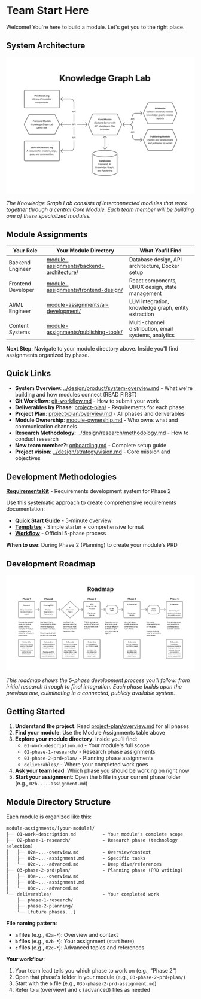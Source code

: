 # Team Start Here

Welcome! You're here to build a module. Let's get you to the right place.

## System Architecture

![Knowledge Graph Lab Architecture](../images/Knowledge-Graph-Lab.png)

*The Knowledge Graph Lab consists of interconnected modules that work together through a central Core Module. Each team member will be building one of these specialized modules.*

## Module Assignments

| Your Role | Your Module Directory | What You'll Find |
|-----------|----------------------|------------------|
| Backend Engineer | [module-assignments/backend-architecture/](module-assignments/backend-architecture/) | Database design, API architecture, Docker setup |
| Frontend Developer | [module-assignments/frontend-design/](module-assignments/frontend-design/) | React components, UI/UX design, state management |
| AI/ML Engineer | [module-assignments/ai-development/](module-assignments/ai-development/) | LLM integration, knowledge graph, entity extraction |
| Content Systems | [module-assignments/publishing-tools/](module-assignments/publishing-tools/) | Multi-channel distribution, email systems, analytics |

**Next Step**: Navigate to your module directory above. Inside you'll find assignments organized by phase.

## Quick Links

- **System Overview**: [../design/product/system-overview.md](../design/product/system-overview.md) - What we're building and how modules connect (READ FIRST)
- **Git Workflow**: [git-workflow.md](git-workflow.md) - How to submit your work
- **Deliverables by Phase**: [project-plan/](project-plan/) - Requirements for each phase
- **Project Plan**: [project-plan/overview.md](project-plan/overview.md) - All phases and deliverables
- **Module Ownership**: [module-ownership.md](module-ownership.md) - Who owns what and communication channels
- **Research Methodology**: [../design/research/methodology.md](../design/research/methodology.md) - How to conduct research
- **New team member?**: [onboarding.md](onboarding.md) - Complete setup guide
- **Project vision**: [../design/strategy/vision.md](../design/strategy/vision.md) - Core mission and objectives

## Development Methodologies

**[RequirementsKit](methodologies/requirements-kit/)** - Requirements development system for Phase 2

Use this systematic approach to create comprehensive requirements documentation:
- **[Quick Start Guide](methodologies/requirements-kit/guides/quickstart.md)** - 5-minute overview
- **[Templates](methodologies/requirements-kit/templates/)** - Simple starter + comprehensive format
- **[Workflow](methodologies/requirements-kit/guides/workflow.md)** - Official 5-phase process

**When to use**: During Phase 2 (Planning) to create your module's PRD

## Development Roadmap

![Knowledge Graph Lab Roadmap](../images/Knowledge-Graph-Lab-roadmap.png)

*This roadmap shows the 5-phase development process you'll follow: from initial research through to final integration. Each phase builds upon the previous one, culminating in a connected, publicly available system.*

## Getting Started

1. **Understand the project**: Read [project-plan/overview.md](project-plan/overview.md) for all phases
2. **Find your module**: Use the Module Assignments table above
3. **Explore your module directory**: Inside you'll find:
   - `01-work-description.md` - Your module's full scope
   - `02-phase-1-research/` - Research phase assignments
   - `03-phase-2-prd+plan/` - Planning phase assignments
   - `deliverables/` - Where your completed work goes
4. **Ask your team lead**: Which phase you should be working on right now
5. **Start your assignment**: Open the `b` file in your current phase folder (e.g., `02b-...-assignment.md`)

## Module Directory Structure

Each module is organized like this:

```
module-assignments/[your-module]/
├── 01-work-description.md          ← Your module's complete scope
├── 02-phase-1-research/            ← Research phase (technology selection)
│   ├── 02a-...-overview.md         ← Overview/context
│   ├── 02b-...-assignment.md       ← Specific tasks
│   └── 02c-...-advanced.md         ← Deep dive/references
├── 03-phase-2-prd+plan/            ← Planning phase (PRD writing)
│   ├── 03a-...-overview.md
│   ├── 03b-...-assignment.md
│   └── 03c-...-advanced.md
└── deliverables/                   ← Your completed work
    ├── phase-1-research/
    ├── phase-2-planning/
    └── [future phases...]
```

**File naming pattern**:
- **`a` files** (e.g., `02a-*`): Overview and context
- **`b` files** (e.g., `02b-*`): Your assignment (start here)
- **`c` files** (e.g., `02c-*`): Advanced topics and references

**Your workflow**:
1. Your team lead tells you which phase to work on (e.g., "Phase 2")
2. Open that phase's folder in your module (e.g., `03-phase-2-prd+plan/`)
3. Start with the `b` file (e.g., `03b-phase-2-prd-assignment.md`)
4. Refer to `a` (overview) and `c` (advanced) files as needed

